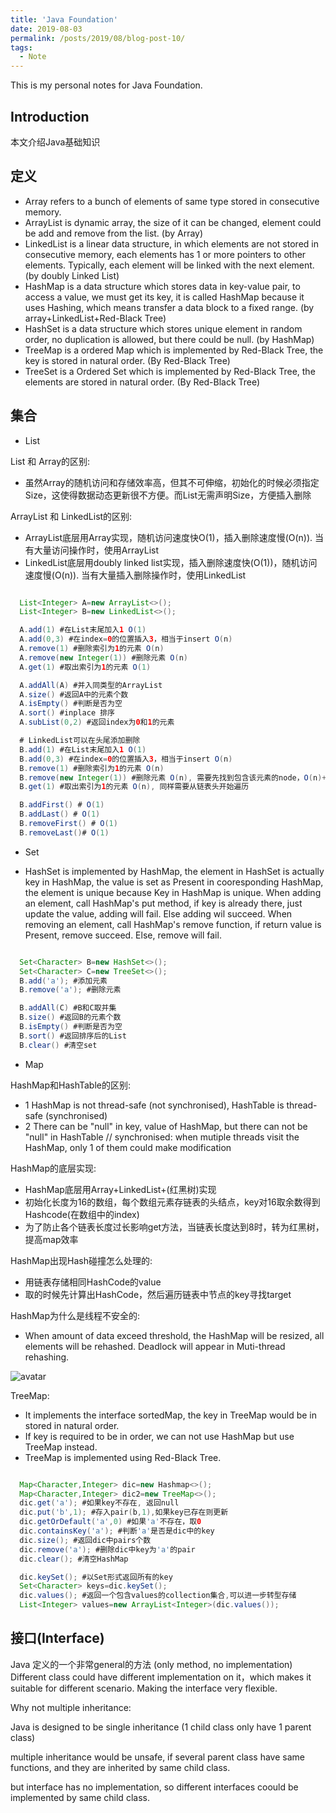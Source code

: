```yaml
---
title: 'Java Foundation'
date: 2019-08-03
permalink: /posts/2019/08/blog-post-10/
tags:
  - Note
---
```


This is my personal notes for Java Foundation.


Introduction
------
本文介绍Java基础知识

定义
------
* Array refers to a bunch of elements of same type stored in consecutive memory.  
* ArrayList is dynamic array, the size of it can be changed, element could be add and remove from the list. (by Array)
* LinkedList is a linear data structure, in which elements are not stored in consecutive memory, each elements has 1 or more pointers to other elements. Typically, each element will be linked with the next element.  (by doubly Linked List)
* HashMap is a data structure which stores data in key-value pair, to access a value, we must get its key, it is called HashMap because it uses Hashing, which means transfer a data block to a fixed range. (by array+LinkedList+Red-Black Tree)
* HashSet is a data structure which stores unique element in random order,  no duplication is allowed, but there could be null. (by HashMap) 
* TreeMap is a ordered Map which is implemented by Red-Black Tree, the key is stored in natural order. (By Red-Black Tree)
* TreeSet is a Ordered Set which is implemented by Red-Black Tree, the elements are stored in natural order. (By Red-Black Tree)

集合
------
* List

List 和 Array的区别:  
* 虽然Array的随机访问和存储效率高，但其不可伸缩，初始化的时候必须指定Size，这使得数据动态更新很不方便。而List无需声明Size，方便插入删除

ArrayList 和 LinkedList的区别:  
* ArrayList底层用Array实现，随机访问速度快O(1)，插入删除速度慢(O(n)). 当有大量访问操作时，使用ArrayList
* LinkedList底层用doubly linked list实现，插入删除速度快(O(1))，随机访问速度慢(O(n)). 当有大量插入删除操作时，使用LinkedList  

```Java

  List<Integer> A=new ArrayList<>();
  List<Integer> B=new LinkedList<>();

  A.add(1) #在List末尾加入1 O(1)
  A.add(0,3) #在index=0的位置插入3，相当于insert O(n)
  A.remove(1) #删除索引为1的元素 O(n)
  A.remove(new Integer(1)) #删除元素 O(n)
  A.get(1) #取出索引为1的元素 O(1)

  A.addAll(A) #并入同类型的ArrayList
  A.size() #返回A中的元素个数
  A.isEmpty() #判断是否为空
  A.sort() #inplace 排序
  A.subList(0,2) #返回index为0和1的元素

  # LinkedList可以在头尾添加删除
  B.add(1) #在List末尾加入1 O(1) 
  B.add(0,3) #在index=0的位置插入3，相当于insert O(n)
  B.remove(1) #删除索引为1的元素 O(n)
  B.remove(new Integer(1)) #删除元素 O(n), 需要先找到包含该元素的node，O(n)+O(1)
  B.get(1) #取出索引为1的元素 O(n), 同样需要从链表头开始遍历

  B.addFirst() # O(1)
  B.addLast() # O(1)
  B.removeFirst() # O(1)
  B.removeLast()# O(1)

```

* Set

* HashSet is implemented by HashMap, the element in HashSet is actually key in HashMap, the value is set as Present in cooresponding HashMap, the element is unique because Key in HashMap is unique. When adding an element, call HashMap's put method, if key is already there, just update the value, adding will fail. Else adding wil succeed. When removing an element, call HashMap's remove function, if return value is Present, remove succeed. Else, remove will fail.

```Java

  Set<Character> B=new HashSet<>();
  Set<Character> C=new TreeSet<>();
  B.add('a'); #添加元素 
  B.remove('a'); #删除元素

  B.addAll(C) #B和C取并集
  B.size() #返回B的元素个数
  B.isEmpty() #判断是否为空
  B.sort() #返回排序后的List
  B.clear() #清空set

```

* Map  

HashMap和HashTable的区别:
* 1 HashMap is not thread-safe (not synchronised),  HashTable is thread-safe (synchronised)  
* 2 There can be "null" in key, value of HashMap, but there can not be "null" in HashTable
// synchronised: when mutiple threads visit the HashMap, only 1 of them could make modification 

 HashMap的底层实现:  
 * HashMap底层用Array+LinkedList+(红黑树)实现
 * 初始化长度为16的数组，每个数组元素存链表的头结点，key对16取余数得到Hashcode(在数组中的index)
 * 为了防止各个链表长度过长影响get方法，当链表长度达到8时，转为红黑树，提高map效率  

 HashMap出现Hash碰撞怎么处理的:  
 * 用链表存储相同HashCode的value
 * 取的时候先计算出HashCode，然后遍历链表中节点的key寻找target  

 HashMap为什么是线程不安全的:
 * When amount of data exceed threshold, the HashMap will be resized, all elements will be rehashed. Deadlock will appear in Muti-thread rehashing.

 ![avatar](https://pic2.zhimg.com/80/v2-54ce9985f42a76d96ae1f25d05e2eac5_hd.jpg)

TreeMap:  
* It implements the interface sortedMap, the key in TreeMap would be in stored in natural order.  
* If key is required to be in order, we can not use HashMap but use TreeMap instead.
* TreeMap is implemented using Red-Black Tree.


```Java

  Map<Character,Integer> dic=new Hashmap<>();
  Map<Character,Integer> dic2=new TreeMap<>();
  dic.get('a'); #如果key不存在, 返回null
  dic.put('b',1); #存入pair(b,1),如果key已存在则更新
  dic.getOrDefault('a',0) #如果'a'不存在，取0
  dic.containsKey('a'); #判断'a'是否是dic中的key
  dic.size(); #返回dic中pairs个数
  dic.remove('a'); #删除dic中key为'a'的pair
  dic.clear(); #清空HashMap

  dic.keySet(); #以Set形式返回所有的key
  Set<Character> keys=dic.keySet();
  dic.values(); #返回一个包含values的collection集合,可以进一步转型存储
  List<Integer> values=new ArrayList<Integer>(dic.values());

```

接口(Interface)
------
Java 定义的一个非常general的方法 (only method, no implementation)
Different class could have different implementation on it，which makes it suitable for different scenario. Making the interface very flexible.

Why not multiple inheritance:

  Java is designed to be single inheritance (1 child class only have 1 parent class)

  multiple inheritance would be unsafe, if several parent class have same functions, and they are inherited by same child class.

  but interface has no implementation, so different interfaces coould be implemented by same child class.
